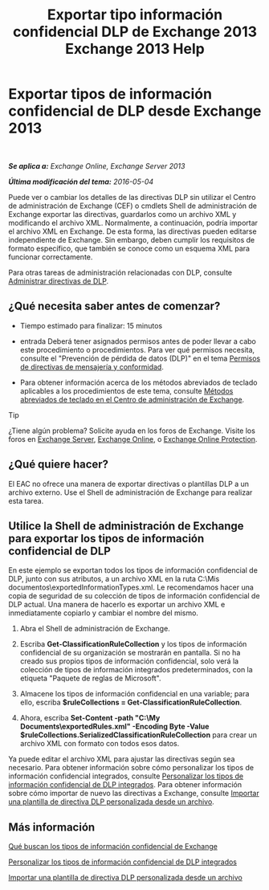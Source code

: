 ﻿---
title: 'Exportar tipo información confidencial DLP de Exchange 2013 Exchange 2013 Help'
TOCTitle: Exportar tipos de información confidencial de DLP desde Exchange
ms:assetid: 8f02fbc2-dd1c-4276-be1a-517a43fe39b2
ms:mtpsurl: https://technet.microsoft.com/es-es/library/Dn479225(v=EXCHG.150)
ms:contentKeyID: 59637135
ms.date: 05/22/2018
mtps_version: v=EXCHG.150
ms.translationtype: MT
---

# Exportar tipos de información confidencial de DLP desde Exchange 2013

 

_**Se aplica a:** Exchange Online, Exchange Server 2013_

_**Última modificación del tema:** 2016-05-04_

Puede ver o cambiar los detalles de las directivas DLP sin utilizar el Centro de administración de Exchange (CEF) o cmdlets Shell de administración de Exchange exportar las directivas, guardarlos como un archivo XML y modificando el archivo XML. Normalmente, a continuación, podría importar el archivo XML en Exchange. De esta forma, las directivas pueden editarse independiente de Exchange. Sin embargo, deben cumplir los requisitos de formato específico, que también se conoce como un esquema XML para funcionar correctamente.

Para otras tareas de administración relacionadas con DLP, consulte [Administrar directivas de DLP](manage-dlp-policies-exchange-2013-help.md).

## ¿Qué necesita saber antes de comenzar?

  - Tiempo estimado para finalizar: 15 minutos

  - entrada Deberá tener asignados permisos antes de poder llevar a cabo este procedimiento o procedimientos. Para ver qué permisos necesita, consulte el "Prevención de pérdida de datos (DLP)" en el tema [Permisos de directivas de mensajería y conformidad](messaging-policy-and-compliance-permissions-exchange-2013-help.md).

  - Para obtener información acerca de los métodos abreviados de teclado aplicables a los procedimientos de este tema, consulte [Métodos abreviados de teclado en el Centro de administración de Exchange](keyboard-shortcuts-in-the-exchange-admin-center-exchange-online-protection-help.md).


> [!TIP]
> ¿Tiene algún problema? Solicite ayuda en los foros de Exchange. Visite los foros en <A href="https://go.microsoft.com/fwlink/p/?linkid=60612">Exchange Server</A>, <A href="https://go.microsoft.com/fwlink/p/?linkid=267542">Exchange Online</A>, o <A href="https://go.microsoft.com/fwlink/p/?linkid=285351">Exchange Online Protection</A>.



## ¿Qué quiere hacer?

El EAC no ofrece una manera de exportar directivas o plantillas DLP a un archivo externo. Use el Shell de administración de Exchange para realizar esta tarea.

## Utilice la Shell de administración de Exchange para exportar los tipos de información confidencial de DLP

En este ejemplo se exportan todos los tipos de información confidencial de DLP, junto con sus atributos, a un archivo XML en la ruta C:\\Mis documentos\\exportedInformationTypes.xml. Le recomendamos hacer una copia de seguridad de su colección de tipos de información confidencial de DLP actual. Una manera de hacerlo es exportar un archivo XML e inmediatamente copiarlo y cambiar el nombre del mismo.

1.  Abra el Shell de administración de Exchange.

2.  Escriba **Get-ClassificationRuleCollection** y los tipos de información confidencial de su organización se mostrarán en pantalla. Si no ha creado sus propios tipos de información confidencial, solo verá la colección de tipos de información integrados predeterminados, con la etiqueta "Paquete de reglas de Microsoft".

3.  Almacene los tipos de información confidencial en una variable; para ello, escriba **$ruleCollections = Get-ClassificationRuleCollection**.

4.  Ahora, escriba **Set-Content -path "C:\\My Documents\\exportedRules.xml" -Encoding Byte -Value $ruleCollections.SerializedClassificationRuleCollection** para crear un archivo XML con formato con todos esos datos.

Ya puede editar el archivo XML para ajustar las directivas según sea necesario. Para obtener información sobre cómo personalizar los tipos de información confidencial integrados, consulte [Personalizar los tipos de información confidencial de DLP integrados](customize-the-built-in-dlp-sensitive-information-types-exchange-2013-help.md). Para obtener información sobre cómo importar de nuevo las directivas a Exchange, consulte [Importar una plantilla de directiva DLP personalizada desde un archivo](import-a-custom-dlp-policy-template-from-a-file-exchange-2013-help.md).

## Más información

[Qué buscan los tipos de información confidencial de Exchange](what-the-sensitive-information-types-in-exchange-look-for-exchange-online-help.md)

[Personalizar los tipos de información confidencial de DLP integrados](customize-the-built-in-dlp-sensitive-information-types-exchange-2013-help.md)

[Importar una plantilla de directiva DLP personalizada desde un archivo](import-a-custom-dlp-policy-template-from-a-file-exchange-2013-help.md)

